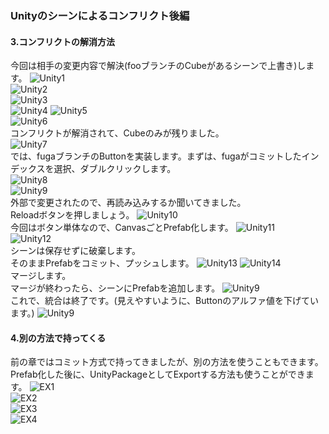 ### Unityのシーンによるコンフリクト後編
#### 3.コンフリクトの解消方法
今回は相手の変更内容で解決(fooブランチのCubeがあるシーンで上書き)します。 
![Unity1](https://github.com/KURO-Games/StudyGit/blob/master/pic/StudyConflict/ConflictUnity/09.png)  
![Unity2](https://github.com/KURO-Games/StudyGit/blob/master/pic/StudyConflict/ConflictUnity/10.png)  
![Unity3](https://github.com/KURO-Games/StudyGit/blob/master/pic/StudyConflict/ConflictUnity/11.png)  
![Unity4](https://github.com/KURO-Games/StudyGit/blob/master/pic/StudyConflict/ConflictUnity/12.png)  ![Unity5](https://github.com/KURO-Games/StudyGit/blob/master/pic/StudyConflict/ConflictUnity/13.png)  
![Unity6](https://github.com/KURO-Games/StudyGit/blob/master/pic/StudyConflict/ConflictUnity/14.png)  
コンフリクトが解消されて、Cubeのみが残りました。  
![Unity7](https://github.com/KURO-Games/StudyGit/blob/master/pic/StudyConflict/ConflictUnity/15.png)  
では、fugaブランチのButtonを実装します。まずは、fugaがコミットしたインデックスを選択、ダブルクリックします。  
![Unity8](https://github.com/KURO-Games/StudyGit/blob/master/pic/StudyConflict/ConflictUnity/16.png)  
![Unity9](https://github.com/KURO-Games/StudyGit/blob/master/pic/StudyConflict/ConflictUnity/17.png)  
外部で変更されたので、再読み込みするか聞いてきました。  
Reloadボタンを押しましょう。
![Unity10](https://github.com/KURO-Games/StudyGit/blob/master/pic/StudyConflict/ConflictUnity/18.png)  
今回はボタン単体なので、CanvasごとPrefab化します。
![Unity11](https://github.com/KURO-Games/StudyGit/blob/master/pic/StudyConflict/ConflictUnity/19.png)  
![Unity12](https://github.com/KURO-Games/StudyGit/blob/master/pic/StudyConflict/ConflictUnity/20.png)  
シーンは保存せずに破棄します。  
そのままPrefabをコミット、プッシュします。
![Unity13](https://github.com/KURO-Games/StudyGit/blob/master/pic/StudyConflict/ConflictUnity/21.png)  ![Unity14](https://github.com/KURO-Games/StudyGit/blob/master/pic/StudyConflict/ConflictUnity/22.png)  
マージします。  
マージが終わったら、シーンにPrefabを追加します。
![Unity9](https://github.com/KURO-Games/StudyGit/blob/master/pic/StudyConflict/ConflictUnity/23.png)  
これで、統合は終了です。(見えやすいように、Buttonのアルファ値を下げています。)
![Unity9](https://github.com/KURO-Games/StudyGit/blob/master/pic/StudyConflict/ConflictUnity/24.png)  

#### 4.別の方法で持ってくる
前の章ではコミット方式で持ってきましたが、別の方法を使うこともできます。  
Prefab化した後に、UnityPackageとしてExportする方法も使うことができます。
![EX1](https://github.com/KURO-Games/StudyGit/blob/master/pic/StudyConflict/EX/01.png)  
![EX2](https://github.com/KURO-Games/StudyGit/blob/master/pic/StudyConflict/EX/02.png)  
![EX3](https://github.com/KURO-Games/StudyGit/blob/master/pic/StudyConflict/EX/03.png)  
![EX4](https://github.com/KURO-Games/StudyGit/blob/master/pic/StudyConflict/EX/04.png)  

